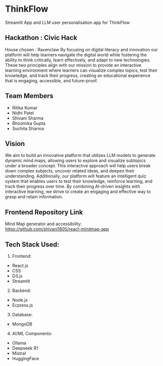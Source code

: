 # ThinkFlow

Streamlit App and LLM user personalisation app for ThinkFlow

## Hackathon : Civic Hack 
House chosen : Ravenclaw
By focusing on digital literacy and innovation our platform will help learners navigate the digital world while fostering the ability to think critically, learn effectively, and adapt to new technologies. These two principles align with our mission to provide an interactive learning environment where learners can visualize complex topics, test their knowledge, and track their progress, creating an educational experience that is engaging, accessible, and future-proof.

## Team Members
- Ritika Kumar
- Nidhi Patel
- Shivani Sharma
- Bhoomika Gupta
- Suchita Sharma

## Vision
We aim to build an innovative platform that utilizes LLM models to generate dynamic mind maps, allowing users to explore and visualize subtopics under a broader concept. This interactive approach will help users break down complex subjects, uncover related ideas, and deepen their understanding. 
Additionally, our platform will feature an intelligent quiz system that enables users to test their knowledge, reinforce learning, and track their progress over time. By combining AI-driven insights with interactive learning, we strive to create an engaging and effective way to grasp and retain information.

## Frontend Repository Link

Mind Map generator and accessibility: https://github.com/shivani1805/react-mindmap-app

## Tech Stack Used:

1. Frontend:
  - React.js 
  - CSS 
  - D3.js
  - Streamlit
2. Backend:
  - Node.js
  - Ecpress.js
3. Database:
  - MongoDB
4. AI/ML Components:
  - Ollama
  - Deepseek R1
  - Mistral
  - HuggingFace




